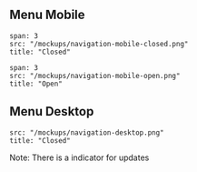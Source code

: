 ## Menu Mobile

```image
span: 3
src: "/mockups/navigation-mobile-closed.png"
title: "Closed"
```

```image
span: 3
src: "/mockups/navigation-mobile-open.png"
title: "Open"
```

## Menu Desktop

```image
src: "/mockups/navigation-desktop.png"
title: "Closed"
```

Note: There is a indicator for updates
